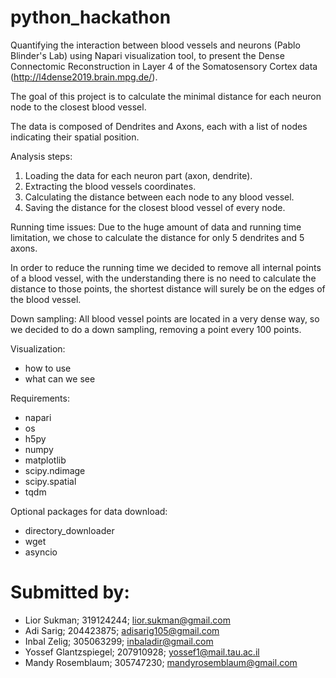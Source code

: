 # python_hackathon
Quantifying the interaction between blood vessels and neurons (Pablo Blinder's Lab)
using Napari visualization tool, to present the Dense Connectomic Reconstruction in Layer 4 of
the Somatosensory Cortex data (http://l4dense2019.brain.mpg.de/). 

The goal of this project is to calculate the minimal distance for each neuron node to the closest
blood vessel.

The data is composed of Dendrites and Axons, each with a list of nodes indicating their spatial position.

Analysis steps:
1. Loading the data for each neuron part (axon, dendrite).
2. Extracting the blood vessels coordinates.
2. Calculating the distance between each node to any blood vessel.
3. Saving the distance for the closest blood vessel of every node.

Running time issues:
Due to the huge amount of data and running time limitation,
we chose to calculate the distance for only 5 dendrites and 5 axons. 

In order to reduce the running time we decided to remove all internal points of a blood vessel,
with the understanding there is no need to calculate the distance to those points,
the shortest distance will surely be on the edges of the blood vessel.

Down sampling: 
All blood vessel points are located in a very dense way, so we decided to do a down sampling,
removing a point every 100 points.

Visualization:
 - how to use
 - what can we see

Requirements:
- napari
- os
- h5py
- numpy 
- matplotlib 
- scipy.ndimage 
- scipy.spatial 
- tqdm 

Optional packages for data download:
- directory_downloader 
- wget
- asyncio 

# Submitted by:
- Lior Sukman; 319124244; lior.sukman@gmail.com
- Adi Sarig; 204423875; adisarig105@gmail.com
- Inbal Zelig; 305063299; inbaladir@gmail.com
- Yossef Glantzspiegel; 207910928; yossef1@mail.tau.ac.il
- Mandy Rosemblaum; 305747230; mandyrosemblaum@gmail.com